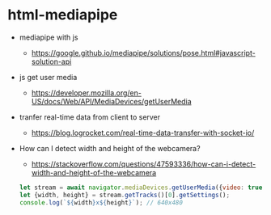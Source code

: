 # html-mediapipe

* mediapipe with js
  * <https://google.github.io/mediapipe/solutions/pose.html#javascript-solution-api>
* js get user media
  * <https://developer.mozilla.org/en-US/docs/Web/API/MediaDevices/getUserMedia>
* tranfer real-time data from client to server
  * <https://blog.logrocket.com/real-time-data-transfer-with-socket-io/>
* How can I detect width and height of the webcamera?
  * <https://stackoverflow.com/questions/47593336/how-can-i-detect-width-and-height-of-the-webcamera>

  ```js
  let stream = await navigator.mediaDevices.getUserMedia({video: true});
  let {width, height} = stream.getTracks()[0].getSettings();
  console.log(`${width}x${height}`); // 640x480
  ```
